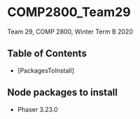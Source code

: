 # COMP2800_Team29
Team 29, COMP 2800, Winter Term B 2020

## Table of Contents
* [PackagesToInstall]

## Node packages to install
* Phaser 3.23.0

